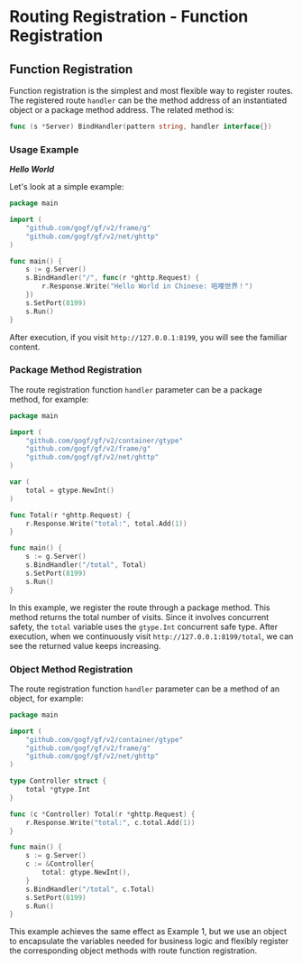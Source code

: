 # Routing Registration - Function Registration

## Function Registration

Function registration is the simplest and most flexible way to register routes. The registered route `handler` can be the method address of an instantiated object or a package method address. The related method is:

```go
func (s *Server) BindHandler(pattern string, handler interface{})
```

### Usage Example

***Hello World***

Let's look at a simple example:

```go
package main

import (
    "github.com/gogf/gf/v2/frame/g"
    "github.com/gogf/gf/v2/net/ghttp"
)

func main() {
    s := g.Server()
    s.BindHandler("/", func(r *ghttp.Request) {
        r.Response.Write("Hello World in Chinese: 哈喽世界！")
    })
    s.SetPort(8199)
    s.Run()
}
```

After execution, if you visit `http://127.0.0.1:8199`, you will see the familiar content.

### Package Method Registration

The route registration function `handler` parameter can be a package method, for example:

```go
package main

import (
    "github.com/gogf/gf/v2/container/gtype"
    "github.com/gogf/gf/v2/frame/g"
    "github.com/gogf/gf/v2/net/ghttp"
)

var (
    total = gtype.NewInt()
)

func Total(r *ghttp.Request) {
    r.Response.Write("total:", total.Add(1))
}

func main() {
    s := g.Server()
    s.BindHandler("/total", Total)
    s.SetPort(8199)
    s.Run()
}
```

In this example, we register the route through a package method. This method returns the total number of visits. Since it involves concurrent safety, the `total` variable uses the `gtype.Int` concurrent safe type. After execution, when we continuously visit `http://127.0.0.1:8199/total`, we can see the returned value keeps increasing.

### Object Method Registration

The route registration function `handler` parameter can be a method of an object, for example:

```go
package main

import (
    "github.com/gogf/gf/v2/container/gtype"
    "github.com/gogf/gf/v2/frame/g"
    "github.com/gogf/gf/v2/net/ghttp"
)

type Controller struct {
    total *gtype.Int
}

func (c *Controller) Total(r *ghttp.Request) {
    r.Response.Write("total:", c.total.Add(1))
}

func main() {
    s := g.Server()
    c := &Controller{
        total: gtype.NewInt(),
    }
    s.BindHandler("/total", c.Total)
    s.SetPort(8199)
    s.Run()
}
```

This example achieves the same effect as Example 1, but we use an object to encapsulate the variables needed for business logic and flexibly register the corresponding object methods with route function registration.
